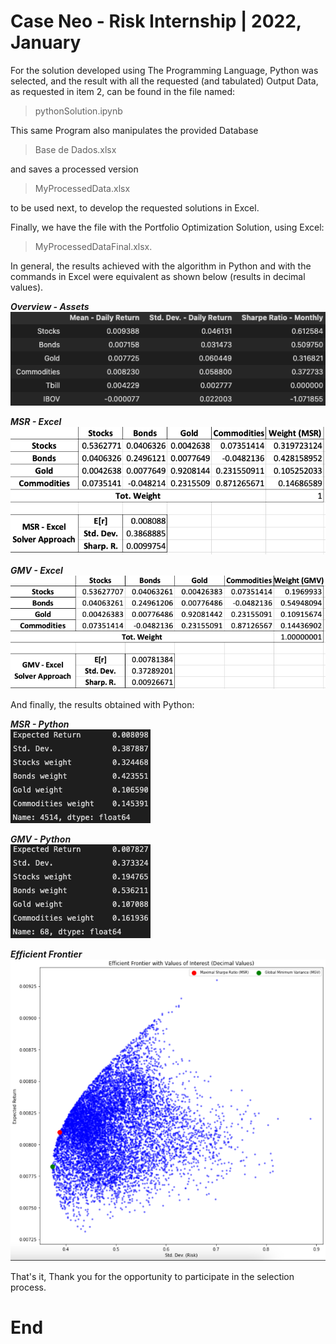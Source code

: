 Case Neo - Risk Internship | 2022, January
==============

For the solution developed using The Programming Language, Python was selected, and the result with all the requested (and tabulated) Output Data, as requested in item 2, can be found in the file named:

>pythonSolution.ipynb

This same Program also manipulates the provided Database

>Base de Dados.xlsx

and saves a processed version

>MyProcessedData.xlsx

to be used next, to develop the requested solutions in Excel.

Finally, we have the file with the Portfolio Optimization Solution, using Excel:

>MyProcessedDataFinal.xlsx.

In general, the results achieved with the algorithm in Python and with the commands in Excel were equivalent as shown below (results in decimal values).

***Overview - Assets***\
![Data [Grande]](Imgs/Data.png "Data")

***MSR - Excel***\
![MSR - Excel [Grande]](Imgs/MSR-Excel.png "MSR - Excel")

***GMV - Excel***\
![GMV - Excel [Grande]](Imgs/GMV-Excel.png "GMV - Excel")

And finally, the results obtained with Python:

***MSR - Python***\
![MSR - Python [Grande]](Imgs/MSR-Python.png "MSR - Python")

***GMV - Python***\
![GMV - Python [Grande]](Imgs/GMV-Python.png "GMV - Python")

***Efficient Frontier***\
![Efficient Frontier [Grande]](Imgs/Efficient-Frontier.png "Efficient Frontier")

That's it, Thank you for the opportunity to participate in the selection process.

End
==============